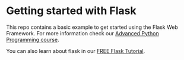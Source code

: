 # Getting started with Flask

This repo contains a basic example to get started using the Flask Web Framework. For more information check our [Advanced Python Programming course](https://rmotr.com/advanced-python-programming).

You can also learn about flask in our [FREE Flask Tutorial](http://learn.rmotr.com/python/flask-tutorial-step-by-step/first-steps/course-introduction).
